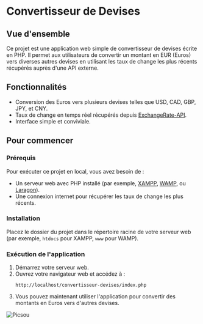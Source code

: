 # Convertisseur de Devises

## Vue d'ensemble

Ce projet est une application web simple de convertisseur de devises écrite en PHP. Il permet aux utilisateurs de convertir un montant en EUR (Euros) vers diverses autres devises en utilisant les taux de change les plus récents récupérés auprès d'une API externe.

## Fonctionnalités

- Conversion des Euros vers plusieurs devises telles que USD, CAD, GBP, JPY, et CNY.
- Taux de change en temps réel récupérés depuis [ExchangeRate-API](https://www.exchangerate-api.com).
- Interface simple et conviviale.

## Pour commencer

### Prérequis

Pour exécuter ce projet en local, vous avez besoin de :

- Un serveur web avec PHP installé (par exemple, [XAMPP](https://www.apachefriends.org/index.html), [WAMP](http://www.wampserver.com/en/), ou [Laragon](https://laragon.org/)).
- Une connexion internet pour récupérer les taux de change les plus récents.

### Installation

Placez le dossier du projet dans le répertoire racine de votre serveur web (par exemple, `htdocs` pour XAMPP, `www` pour WAMP).

### Exécution de l'application

1. Démarrez votre serveur web.
2. Ouvrez votre navigateur web et accédez à :
    ```
    http://localhost/convertisseur-devises/index.php
    ```
3. Vous pouvez maintenant utiliser l'application pour convertir des montants en Euros vers d'autres devises.

![Picsou](https://www.webbax.ch/wp-content/uploads/2021/09/5.gif)
